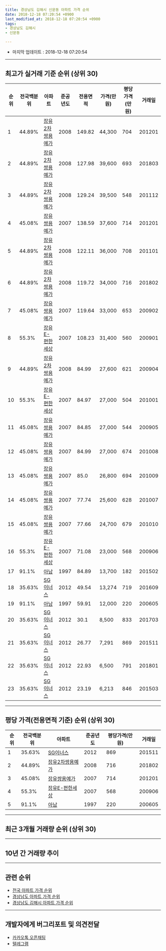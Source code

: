 ```yaml
---
title: 경상남도 김해시 신문동 아파트 가격 순위
date: 2018-12-18 07:20:54 +0900
last_modified_at: 2018-12-18 07:20:54 +0900
tags:
- 경상남도 김해시
- 신문동

---
```


* 마지막 업데이트 : 2018-12-18 07:20:54

---

## 최고가 실거래 기준 순위 (상위 30)


|순위|전국백분위|아파트|준공년도|전용면적|가격(만원)|평당가격(만원)|거래일|
|---|---|---|---|---|---|---|---|
|1|44.89%|[장유2차쌍용예가](https://search.naver.com/search.naver?query=%EA%B2%BD%EC%83%81%EB%82%A8%EB%8F%84+%EA%B9%80%ED%95%B4%EC%8B%9C+%EC%8B%A0%EB%AC%B8%EB%8F%99+%EC%9E%A5%EC%9C%A02%EC%B0%A8%EC%8C%8D%EC%9A%A9%EC%98%88%EA%B0%80)|2008|149.82|44,300|704|201201|
|2|44.89%|[장유2차쌍용예가](https://search.naver.com/search.naver?query=%EA%B2%BD%EC%83%81%EB%82%A8%EB%8F%84+%EA%B9%80%ED%95%B4%EC%8B%9C+%EC%8B%A0%EB%AC%B8%EB%8F%99+%EC%9E%A5%EC%9C%A02%EC%B0%A8%EC%8C%8D%EC%9A%A9%EC%98%88%EA%B0%80)|2008|127.98|39,600|693|201803|
|3|44.89%|[장유2차쌍용예가](https://search.naver.com/search.naver?query=%EA%B2%BD%EC%83%81%EB%82%A8%EB%8F%84+%EA%B9%80%ED%95%B4%EC%8B%9C+%EC%8B%A0%EB%AC%B8%EB%8F%99+%EC%9E%A5%EC%9C%A02%EC%B0%A8%EC%8C%8D%EC%9A%A9%EC%98%88%EA%B0%80)|2008|129.24|39,500|548|201112|
|4|45.08%|[장유쌍용예가](https://search.naver.com/search.naver?query=%EA%B2%BD%EC%83%81%EB%82%A8%EB%8F%84+%EA%B9%80%ED%95%B4%EC%8B%9C+%EC%8B%A0%EB%AC%B8%EB%8F%99+%EC%9E%A5%EC%9C%A0%EC%8C%8D%EC%9A%A9%EC%98%88%EA%B0%80)|2007|138.59|37,600|714|201201|
|5|44.89%|[장유2차쌍용예가](https://search.naver.com/search.naver?query=%EA%B2%BD%EC%83%81%EB%82%A8%EB%8F%84+%EA%B9%80%ED%95%B4%EC%8B%9C+%EC%8B%A0%EB%AC%B8%EB%8F%99+%EC%9E%A5%EC%9C%A02%EC%B0%A8%EC%8C%8D%EC%9A%A9%EC%98%88%EA%B0%80)|2008|122.11|36,000|708|201101|
|6|44.89%|[장유2차쌍용예가](https://search.naver.com/search.naver?query=%EA%B2%BD%EC%83%81%EB%82%A8%EB%8F%84+%EA%B9%80%ED%95%B4%EC%8B%9C+%EC%8B%A0%EB%AC%B8%EB%8F%99+%EC%9E%A5%EC%9C%A02%EC%B0%A8%EC%8C%8D%EC%9A%A9%EC%98%88%EA%B0%80)|2008|119.72|34,000|716|201802|
|7|45.08%|[장유쌍용예가](https://search.naver.com/search.naver?query=%EA%B2%BD%EC%83%81%EB%82%A8%EB%8F%84+%EA%B9%80%ED%95%B4%EC%8B%9C+%EC%8B%A0%EB%AC%B8%EB%8F%99+%EC%9E%A5%EC%9C%A0%EC%8C%8D%EC%9A%A9%EC%98%88%EA%B0%80)|2007|119.64|33,000|653|200902|
|8|55.3%|[장유E-편한세상](https://search.naver.com/search.naver?query=%EA%B2%BD%EC%83%81%EB%82%A8%EB%8F%84+%EA%B9%80%ED%95%B4%EC%8B%9C+%EC%8B%A0%EB%AC%B8%EB%8F%99+%EC%9E%A5%EC%9C%A0E-%ED%8E%B8%ED%95%9C%EC%84%B8%EC%83%81)|2007|108.23|31,400|560|200901|
|9|44.89%|[장유2차쌍용예가](https://search.naver.com/search.naver?query=%EA%B2%BD%EC%83%81%EB%82%A8%EB%8F%84+%EA%B9%80%ED%95%B4%EC%8B%9C+%EC%8B%A0%EB%AC%B8%EB%8F%99+%EC%9E%A5%EC%9C%A02%EC%B0%A8%EC%8C%8D%EC%9A%A9%EC%98%88%EA%B0%80)|2008|84.99|27,600|621|200904|
|10|55.3%|[장유E-편한세상](https://search.naver.com/search.naver?query=%EA%B2%BD%EC%83%81%EB%82%A8%EB%8F%84+%EA%B9%80%ED%95%B4%EC%8B%9C+%EC%8B%A0%EB%AC%B8%EB%8F%99+%EC%9E%A5%EC%9C%A0E-%ED%8E%B8%ED%95%9C%EC%84%B8%EC%83%81)|2007|84.97|27,000|504|201001|
|11|45.08%|[장유쌍용예가](https://search.naver.com/search.naver?query=%EA%B2%BD%EC%83%81%EB%82%A8%EB%8F%84+%EA%B9%80%ED%95%B4%EC%8B%9C+%EC%8B%A0%EB%AC%B8%EB%8F%99+%EC%9E%A5%EC%9C%A0%EC%8C%8D%EC%9A%A9%EC%98%88%EA%B0%80)|2007|84.85|27,000|544|200905|
|12|45.08%|[장유쌍용예가](https://search.naver.com/search.naver?query=%EA%B2%BD%EC%83%81%EB%82%A8%EB%8F%84+%EA%B9%80%ED%95%B4%EC%8B%9C+%EC%8B%A0%EB%AC%B8%EB%8F%99+%EC%9E%A5%EC%9C%A0%EC%8C%8D%EC%9A%A9%EC%98%88%EA%B0%80)|2007|84.99|27,000|674|201008|
|13|45.08%|[장유쌍용예가](https://search.naver.com/search.naver?query=%EA%B2%BD%EC%83%81%EB%82%A8%EB%8F%84+%EA%B9%80%ED%95%B4%EC%8B%9C+%EC%8B%A0%EB%AC%B8%EB%8F%99+%EC%9E%A5%EC%9C%A0%EC%8C%8D%EC%9A%A9%EC%98%88%EA%B0%80)|2007|85.0|26,800|694|201009|
|14|45.08%|[장유쌍용예가](https://search.naver.com/search.naver?query=%EA%B2%BD%EC%83%81%EB%82%A8%EB%8F%84+%EA%B9%80%ED%95%B4%EC%8B%9C+%EC%8B%A0%EB%AC%B8%EB%8F%99+%EC%9E%A5%EC%9C%A0%EC%8C%8D%EC%9A%A9%EC%98%88%EA%B0%80)|2007|77.74|25,600|628|201007|
|15|45.08%|[장유쌍용예가](https://search.naver.com/search.naver?query=%EA%B2%BD%EC%83%81%EB%82%A8%EB%8F%84+%EA%B9%80%ED%95%B4%EC%8B%9C+%EC%8B%A0%EB%AC%B8%EB%8F%99+%EC%9E%A5%EC%9C%A0%EC%8C%8D%EC%9A%A9%EC%98%88%EA%B0%80)|2007|77.66|24,700|679|201010|
|16|55.3%|[장유E-편한세상](https://search.naver.com/search.naver?query=%EA%B2%BD%EC%83%81%EB%82%A8%EB%8F%84+%EA%B9%80%ED%95%B4%EC%8B%9C+%EC%8B%A0%EB%AC%B8%EB%8F%99+%EC%9E%A5%EC%9C%A0E-%ED%8E%B8%ED%95%9C%EC%84%B8%EC%83%81)|2007|71.08|23,000|568|200906|
|17|91.1%|[아남](https://search.naver.com/search.naver?query=%EA%B2%BD%EC%83%81%EB%82%A8%EB%8F%84+%EA%B9%80%ED%95%B4%EC%8B%9C+%EC%8B%A0%EB%AC%B8%EB%8F%99+%EC%95%84%EB%82%A8)|1997|84.89|13,700|182|201502|
|18|35.63%|[SG이너스](https://search.naver.com/search.naver?query=%EA%B2%BD%EC%83%81%EB%82%A8%EB%8F%84+%EA%B9%80%ED%95%B4%EC%8B%9C+%EC%8B%A0%EB%AC%B8%EB%8F%99+SG%EC%9D%B4%EB%84%88%EC%8A%A4)|2012|49.54|13,274|719|201609|
|19|91.1%|[아남](https://search.naver.com/search.naver?query=%EA%B2%BD%EC%83%81%EB%82%A8%EB%8F%84+%EA%B9%80%ED%95%B4%EC%8B%9C+%EC%8B%A0%EB%AC%B8%EB%8F%99+%EC%95%84%EB%82%A8)|1997|59.91|12,000|220|200605|
|20|35.63%|[SG이너스](https://search.naver.com/search.naver?query=%EA%B2%BD%EC%83%81%EB%82%A8%EB%8F%84+%EA%B9%80%ED%95%B4%EC%8B%9C+%EC%8B%A0%EB%AC%B8%EB%8F%99+SG%EC%9D%B4%EB%84%88%EC%8A%A4)|2012|30.1|8,500|833|201703|
|21|35.63%|[SG이너스](https://search.naver.com/search.naver?query=%EA%B2%BD%EC%83%81%EB%82%A8%EB%8F%84+%EA%B9%80%ED%95%B4%EC%8B%9C+%EC%8B%A0%EB%AC%B8%EB%8F%99+SG%EC%9D%B4%EB%84%88%EC%8A%A4)|2012|26.77|7,291|869|201511|
|22|35.63%|[SG이너스](https://search.naver.com/search.naver?query=%EA%B2%BD%EC%83%81%EB%82%A8%EB%8F%84+%EA%B9%80%ED%95%B4%EC%8B%9C+%EC%8B%A0%EB%AC%B8%EB%8F%99+SG%EC%9D%B4%EB%84%88%EC%8A%A4)|2012|22.93|6,500|791|201801|
|23|35.63%|[SG이너스](https://search.naver.com/search.naver?query=%EA%B2%BD%EC%83%81%EB%82%A8%EB%8F%84+%EA%B9%80%ED%95%B4%EC%8B%9C+%EC%8B%A0%EB%AC%B8%EB%8F%99+SG%EC%9D%B4%EB%84%88%EC%8A%A4)|2012|23.19|6,213|846|201503|


---

## 평당 가격(전용면적 기준) 순위 (상위 30)


|순위|전국백분위|아파트|준공년도|평당가격(만원)|거래일|
|---|---|---|---|---|---|
|1|35.63%|[SG이너스](https://search.naver.com/search.naver?query=%EA%B2%BD%EC%83%81%EB%82%A8%EB%8F%84+%EA%B9%80%ED%95%B4%EC%8B%9C+%EC%8B%A0%EB%AC%B8%EB%8F%99+SG%EC%9D%B4%EB%84%88%EC%8A%A4)|2012|869|201511|
|2|44.89%|[장유2차쌍용예가](https://search.naver.com/search.naver?query=%EA%B2%BD%EC%83%81%EB%82%A8%EB%8F%84+%EA%B9%80%ED%95%B4%EC%8B%9C+%EC%8B%A0%EB%AC%B8%EB%8F%99+%EC%9E%A5%EC%9C%A02%EC%B0%A8%EC%8C%8D%EC%9A%A9%EC%98%88%EA%B0%80)|2008|716|201802|
|3|45.08%|[장유쌍용예가](https://search.naver.com/search.naver?query=%EA%B2%BD%EC%83%81%EB%82%A8%EB%8F%84+%EA%B9%80%ED%95%B4%EC%8B%9C+%EC%8B%A0%EB%AC%B8%EB%8F%99+%EC%9E%A5%EC%9C%A0%EC%8C%8D%EC%9A%A9%EC%98%88%EA%B0%80)|2007|714|201201|
|4|55.3%|[장유E-편한세상](https://search.naver.com/search.naver?query=%EA%B2%BD%EC%83%81%EB%82%A8%EB%8F%84+%EA%B9%80%ED%95%B4%EC%8B%9C+%EC%8B%A0%EB%AC%B8%EB%8F%99+%EC%9E%A5%EC%9C%A0E-%ED%8E%B8%ED%95%9C%EC%84%B8%EC%83%81)|2007|568|200906|
|5|91.1%|[아남](https://search.naver.com/search.naver?query=%EA%B2%BD%EC%83%81%EB%82%A8%EB%8F%84+%EA%B9%80%ED%95%B4%EC%8B%9C+%EC%8B%A0%EB%AC%B8%EB%8F%99+%EC%95%84%EB%82%A8)|1997|220|200605|


---

## 최근 3개월 거래량 순위 (상위 30)


<div style="width:100%;">
    <canvas id="deal_count_ranking" height="250"></canvas>
</div>


<script>
new Chart(document.getElementById("deal_count_ranking"), {
    type: 'horizontalBar',
    data: {
        labels: ['장유쌍용예가', '장유2차쌍용예가', '아남', '장유E-편한세상'],
        datasets: [{
            label: '실거래 수',
            data: [4, 3, 2, 1],
            borderColor: "rgba(255, 0, 128, 1)",
            backgroundColor: "rgba(255, 0, 128, 0.5)",
            fill: false,
        }]
    },
    options: {
        responsive: true,
        title: {
            display: true,
            text: '최근 3개월 거래량 순위'
        },
        tooltips: {
            mode: 'index',
            intersect: false,
            callbacks: {
                title: function(tooltipItems, data) {
                    return "실거래 수:";
                },
                label: function(tooltipItem, data) {
                    return data.labels[tooltipItem.index] + ": " + tooltipItem.xLabel;
                }
            }
        },
        hover: {
            mode: 'nearest',
            intersect: true
        },
        scales: {
            xAxes: [{
                display: true,
                scaleLabel: {
                    display: true,
                    labelString: '실거래 수'
                },
                ticks: {
                    suggestedMin: 0,
                }
            }],
            yAxes: [{
                display: true,
                ticks: {
                    autoSkip: false,
                    callback: function(value, index, values) {
                        if (value.length > 15)
                            return value.substr(0, 13) + "...";
                        else
                            return value;
                    }
                },
                scaleLabel: {
                    display: false,
                }
            }]
        }
    }
});

</script>


---

## 10년 간 거래량 추이


<div style="width:100%;">
    <canvas id="deal_progress" height="250"></canvas>
</div>

<script>
new Chart(document.getElementById("deal_progress"), {
    type: 'line',
    data: {
        labels: ['200812','200901','200902','200903','200904','200905','200906','200907','200908','200909','200910','200911','200912','201001','201002','201003','201004','201005','201006','201007','201008','201009','201010','201011','201012','201101','201102','201103','201104','201105','201106','201107','201108','201109','201110','201111','201112','201201','201202','201203','201204','201205','201206','201207','201208','201209','201210','201211','201212','201301','201302','201303','201304','201305','201306','201307','201308','201309','201310','201311','201312','201401','201402','201403','201404','201405','201406','201407','201408','201409','201410','201411','201412','201501','201502','201503','201504','201505','201506','201507','201508','201509','201510','201511','201512','201601','201602','201603','201604','201605','201606','201607','201608','201609','201610','201611','201612','201701','201702','201703','201704','201705','201706','201707','201708','201709','201710','201711','201712','201801','201802','201803','201804','201805','201806','201807','201808','201809','201810','201811','201812'],
        datasets: [{
            label: '실거래 수',
            pointRadius: 1,
            data: [17, 17, 2, 1, 6, 1, 1, 1, 1, 1, 6, 0, 0, 5, 10, 3, 6, 5, 2, 15, 54, 60, 85, 92, 74, 93, 46, 56, 93, 33, 55, 30, 27, 26, 26, 16, 15, 9, 9, 10, 6, 9, 6, 4, 4, 2, 9, 6, 10, 9, 10, 13, 13, 13, 14, 10, 12, 11, 19, 9, 16, 16, 25, 24, 15, 23, 14, 17, 31, 26, 19, 16, 15, 16, 12, 16, 11, 22, 23, 12, 13, 14, 15, 12, 8, 11, 3, 6, 9, 3, 10, 6, 7, 10, 12, 7, 3, 1, 3, 8, 4, 5, 4, 4, 5, 4, 4, 5, 4, 2, 5, 5, 5, 7, 5, 1, 4, 3, 5, 4, 1],
            borderColor: "rgba(255, 201, 14, 1)",
            backgroundColor: "rgba(255, 201, 14, 0.5)",
            fill: true,
        }]
    },
    options: {
        responsive: true,
        title: {
            display: true,
            text: '10년간 거래량 추이'
        },
        tooltips: {
            mode: 'index',
            intersect: false,
        },
        hover: {
            mode: 'nearest',
            intersect: true
        },
        scales: {
            xAxes: [{
                display: true,
                scaleLabel: {
                    display: true,
                    labelString: '년/월'
                }
            }],
            yAxes: [{
                display: true,
                ticks: {
                    suggestedMin: 0,
                },
                scaleLabel: {
                    display: true,
                    labelString: '실거래 수'
                }
            }]
        }
    }
});

</script>


---

## 관련 순위

- [전국 아파트 가격 순위](https://inasie.github.io/apt-ranking/전국)
- [경상남도 아파트 가격 순위](https://inasie.github.io/apt-ranking/경상남도)
- [경상남도 김해시 아파트 가격 순위](https://inasie.github.io/apt-ranking/경상남도-김해시)


---

## 개발자에게 버그리포트 및 의견전달

- [카카오톡 오픈채팅](https://open.kakao.com/o/gLJUAP4)
- [텔레그램](https://t.me/inasie)

